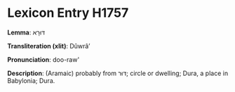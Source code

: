 # Lexicon Entry H1757

**Lemma**: דּוּרָא

**Transliteration (xlit)**: Dûwrâʼ

**Pronunciation**: doo-raw'

**Description**:
(Aramaic) probably from דּוּר; circle or dwelling; Dura, a place in Babylonia; Dura.

